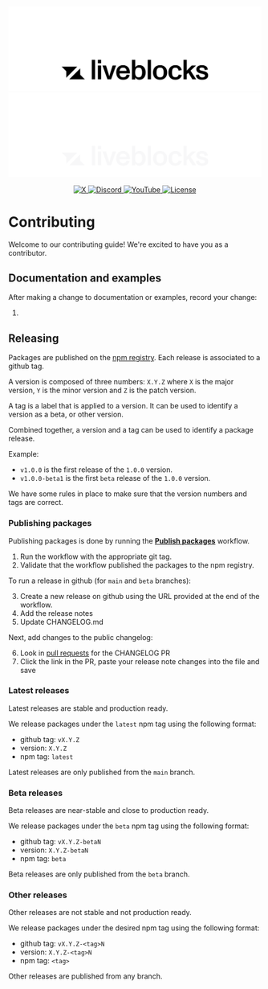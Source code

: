 <p align="center">
  <a href="https://liveblocks.io#gh-light-mode-only">
    <img src="https://raw.githubusercontent.com/liveblocks/liveblocks/main/.github/assets/header-wordmark-light.svg" alt="Liveblocks"   />
  </a>
  <a href="https://liveblocks.io#gh-dark-mode-only">
    <img src="https://raw.githubusercontent.com/liveblocks/liveblocks/main/.github/assets/header-wordmark-dark.svg" alt="Liveblocks"   />
  </a>
</p>
<p align="center">
  <a href="https://twitter.com/liveblocks">
    <img src="https://img.shields.io/badge/liveblocks-message?style=flat&logo=x&color=555&logoColor=fff" alt="X" />
  </a>
  <a href="https://liveblocks.io/discord">
    <img src="https://img.shields.io/discord/913109211746009108?style=flat&label=discord&logo=discord&color=85f&logoColor=fff" alt="Discord" />
  </a>
    <a href="https://www.youtube.com/channel/UCDXT5skWxzOorIQrWG5OT2w">
    <img src="https://img.shields.io/youtube/channel/subscribers/UCDXT5skWxzOorIQrWG5OT2w?style=flat&label=youtube&logo=youtube&color=e14&logoColor=fff" alt="YouTube" />
  </a>
  <a href="https://github.com/liveblocks/liveblocks/blob/main/LICENSE">
    <img src="https://img.shields.io/github/license/liveblocks/liveblocks?style=flat&label=license&logo=github&color=f80&logoColor=fff" alt="License" />
  </a>
</p>

# Contributing

Welcome to our contributing guide! We're excited to have you as a contributor.

## Documentation and examples

After making a change to documentation or examples, record your change:

1.

## Releasing

Packages are published on the [npm registry](https://www.npmjs.com/). Each
release is associated to a github tag.

A version is composed of three numbers: `X.Y.Z` where `X` is the major version,
`Y` is the minor version and `Z` is the patch version.

A tag is a label that is applied to a version. It can be used to identify a
version as a beta, or other version.

Combined together, a version and a tag can be used to identify a package
release.

Example:

- `v1.0.0` is the first release of the `1.0.0` version.
- `v1.0.0-beta1` is the first `beta` release of the `1.0.0` version.

We have some rules in place to make sure that the version numbers and tags are
correct.

### Publishing packages

Publishing packages is done by running the
[**Publish packages**](https://github.com/liveblocks/liveblocks/actions/workflows/publish-packages.yml)
workflow.

1. Run the workflow with the appropriate git tag.
2. Validate that the workflow published the packages to the npm registry.

To run a release in github (for `main` and `beta` branches):

3. Create a new release on github using the URL provided at the end of the
   workflow.
4. Add the release notes
5. Update CHANGELOG.md

Next, add changes to the public changelog:

6. Look in [pull requests](https://github.com/liveblocks/liveblocks/pulls) for
   the CHANGELOG PR
7. Click the link in the PR, paste your release note changes into the file and
   save

### Latest releases

Latest releases are stable and production ready.

We release packages under the `latest` npm tag using the following format:

- github tag: `vX.Y.Z`
- version: `X.Y.Z`
- npm tag: `latest`

Latest releases are only published from the `main` branch.

### Beta releases

Beta releases are near-stable and close to production ready.

We release packages under the `beta` npm tag using the following format:

- github tag: `vX.Y.Z-betaN`
- version: `X.Y.Z-betaN`
- npm tag: `beta`

Beta releases are only published from the `beta` branch.

### Other releases

Other releases are not stable and not production ready.

We release packages under the desired npm tag using the following format:

- github tag: `vX.Y.Z-<tag>N`
- version: `X.Y.Z-<tag>N`
- npm tag: `<tag>`

Other releases are published from any branch.
